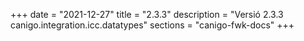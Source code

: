+++
date        = "2021-12-27"
title       = "2.3.3"
description = "Versió 2.3.3 canigo.integration.icc.datatypes"
sections    = "canigo-fwk-docs"
+++